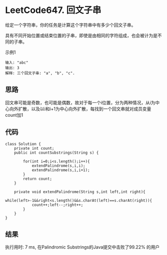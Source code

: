 LeetCode647. 回文子串
====

给定一个字符串，你的任务是计算这个字符串中有多少个回文子串。

具有不同开始位置或结束位置的子串，即使是由相同的字符组成，也会被计为是不同的子串。

示例1
```
输入: "abc"
输出: 3
解释: 三个回文子串: "a", "b", "c".
```


思路
----
回文串可能是奇数，也可能是偶数，故对于每一个i位置，分为两种情况，从i为中心向外扩散，以及以i和i+1为中心向外扩散，每找到一个回文串就对成员变量count加1

代码
----
```
class Solution {
    private int count;
    public int countSubstrings(String s) {
        
        for(int i=0;i<s.length();i++){
            extendPalindrome(s,i,i);
            extendPalindrome(s,i,i+1);
        }
        return count;
    }
    
    private void extendPalindrome(String s,int left,int right){
        while(left>-1&&right<s.length()&&s.charAt(left)==s.charAt(right)){
            count++;left--;right++;
        }
    }
}
```




结果
------
执行用时: 7 ms, 在Palindromic Substrings的Java提交中击败了99.22% 的用户
